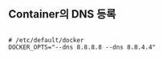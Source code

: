 ## Container의 DNS 등록
<pre><code>
# /etc/default/docker
DOCKER_OPTS="--dns 8.8.8.8 --dns 8.8.4.4"
</pre></code>
